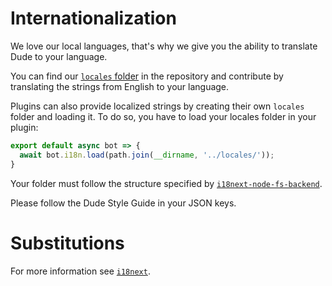# Internationalization

 We love our local languages, that's why we give you the ability to translate Dude to your language.
 
 You can find our [`locales` folder](https://github.com/dudeee/dude/tree/master/locales) in the repository and contribute by translating the strings from English to your language.
 
 Plugins can also provide localized strings by creating their own `locales` folder and loading it. To do so, you have to load your locales folder in your plugin:
 
 ```javascript
 export default async bot => {
   await bot.i18n.load(path.join(__dirname, '../locales/'));
 }
 ```
 
 Your folder must follow the structure specified by [`i18next-node-fs-backend`](https://github.com/i18next/i18next-node-fs-backend).

 Please follow the Dude Style Guide in your JSON keys.
 
 # Substitutions
 
 For more information see [`i18next`](http://i18next.com/).